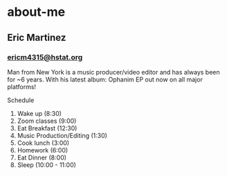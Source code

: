 # about-me
## Eric Martinez
### ericm4315@hstat.org
<p> Man from New York is a music producer/video editor and has always been for ~6 years. With his latest album: Ophanim EP out now on all major platforms!</p>
<p>Schedule</p>
<ol>
    <li>Wake up (8:30)</li>
    <li>Zoom classes (9:00)</li>
    <li>Eat Breakfast (12:30)</li>
    <li>Music Production/Editing (1:30)</li>
    <li>Cook lunch (3:00)</li>
    <li>Homework (6:00)</li>
    <li>Eat Dinner (8:00)</li>
    <li>Sleep (10:00 - 11:00)</li>
</ol>